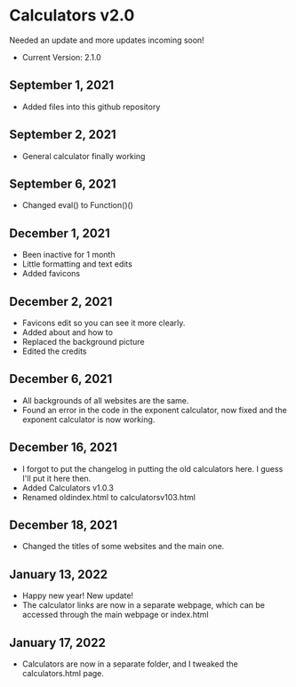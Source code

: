 # Calculators v2.0
Needed an update and more updates incoming soon!
- Current Version: 2.1.0
## September 1, 2021
- Added files into this github repository
## September 2, 2021
- General calculator finally working
## September 6, 2021
- Changed eval() to Function()()
## December 1, 2021
- Been inactive for 1 month
- Little formatting and text edits
- Added favicons
## December 2, 2021
- Favicons edit so you can see it more clearly. 
- Added about and how to
- Replaced the background picture
- Edited the credits
## December 6, 2021
- All backgrounds of all websites are the same. 
- Found an error in the code in the exponent calculator, now fixed and the exponent calculator is now working. 
## December 16, 2021
- I forgot to put the changelog in putting the old calculators here. I guess I'll put it here then. 
- Added Calculators v1.0.3
- Renamed oldindex.html to calculatorsv103.html
## December 18, 2021
- Changed the titles of some websites and the main one. 
## January 13, 2022
- Happy new year! New update!
- The calculator links are now in a separate webpage, which can be accessed through the main webpage or index.html
## January 17, 2022
- Calculators are now in a separate folder, and I tweaked the calculators.html page.
